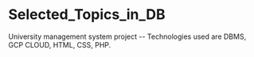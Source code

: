 # Selected_Topics_in_DB
University management system project -- Technologies used are DBMS, GCP CLOUD, HTML, CSS, PHP.
